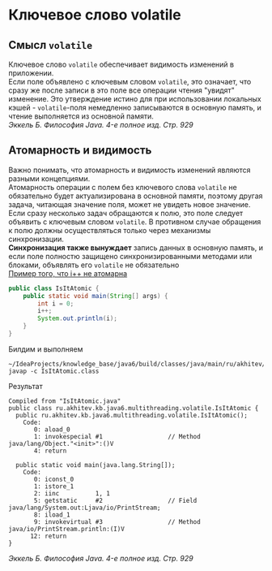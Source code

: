# Ключевое слово volatile
## Смысл `volatile`
Ключевое слово `volatile` обеспечивает видимость изменений в приложении.<br/>
Если поле объявлено с ключевым словом `volatile`, это означает, что сразу же после записи в это поле все операции чтения "увидят" изменение. Это утверждение истино для при использовании локальных кэшей - `volatile`-поля немедленно записываются в основную память, и чтение выполняется из основной памяти.<br/>
_Эккель Б. Философия Java. 4-е полное изд. Стр. 929_

## Атомарность и видимость
Важно понимать, что атомарность и видимость изменений являются разными концепциями.<br/>
Атомарность операции с полем без ключевого слова `volatile` не обязательно будет актуализирована в основной памяти, поэтому другая задача, читающая значение поля, может не увидеть новое значение.<br/>
Если сразу несколько задач обращаются к полю, это поле следует объявить с ключевым словом `volatile`. В противном случае обращения к полю должны осуществляться только через механизмы синхронизации.<br/>
**Синхронизация также вынуждает** запись данных в основную память, и если поле полностю защищено синхронизированными методами или блоками, объявлять его `volatile` не обязательно<br/>
[Пример того, что i++ не атомарна](examples/java/volatile_ex/IsItAtomic.java)
```java
public class IsItAtomic {
    public static void main(String[] args) {
        int i = 0;
        i++;
        System.out.println(i);
    }
}
```
Билдим и выполняем
```
~/IdeaProjects/knowledge_base/java6/build/classes/java/main/ru/akhitev/kb/java6/multithreading/volatile$ javap -c IsItAtomic.class
```
Результат
```
Compiled from "IsItAtomic.java"
public class ru.akhitev.kb.java6.multithreading.volatile.IsItAtomic {
  public ru.akhitev.kb.java6.multithreading.volatile.IsItAtomic();
    Code:
       0: aload_0
       1: invokespecial #1                  // Method java/lang/Object."<init>":()V
       4: return

  public static void main(java.lang.String[]);
    Code:
       0: iconst_0
       1: istore_1
       2: iinc          1, 1
       5: getstatic     #2                  // Field java/lang/System.out:Ljava/io/PrintStream;
       8: iload_1
       9: invokevirtual #3                  // Method java/io/PrintStream.println:(I)V
      12: return
}
```
_Эккель Б. Философия Java. 4-е полное изд. Стр. 929_
